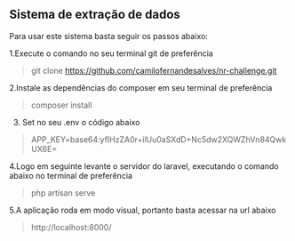 
## Sistema de extração de dados

Para usar este sistema basta seguir os passos abaixo:

1.Execute o comando no seu terminal git de preferência
> git clone https://github.com/camilofernandesalves/nr-challenge.git

2.Instale as dependências do composer em seu terminal de preferência
> composer install

3. Set no seu .env o código abaixo
> APP_KEY=base64:yfIHzZA0r+ilUu0aSXdD+Nc5dw2XQWZhVn84QwkUX6E=

4.Logo em seguinte levante o servidor do laravel, executando o comando abaixo no terminal de preferência
> php artisan serve

5.A aplicação roda em modo visual, portanto basta acessar na url abaixo
> http://localhost:8000/